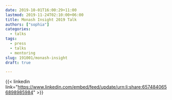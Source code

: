 ```yaml
---
date: 2019-10-01T16:00:29+11:00
lastmod: 2019-11-24T02:10:00+06:00
title: Monash Insight 2019 Talk
authors: ["sophia"]
categories:
  - talks
tags:
  - press
  - talks
  - mentoring
slug: 191001/monash-insight
draft: true

---
```


{{< linkedin link="https://www.linkedin.com/embed/feed/update/urn:li:share:6574840656898985984" >}}
